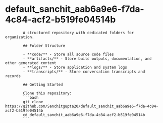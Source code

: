 # default_sanchit_aab6a9e6-f7da-4c84-acf2-b519fe04514b
            A structured repository with dedicated folders for organization.

            ## Folder Structure

            - **code/** - Store all source code files
            - **artifacts/** - Store build outputs, documentation, and other generated content
            - **logs/** - Store application and system logs
            - **transcripts/** - Store conversation transcripts and records

            ## Getting Started

            Clone this repository:
            ```bash
            git clone https://github.com/Sanchitgupta20/default_sanchit_aab6a9e6-f7da-4c84-acf2-b519fe04514b
            cd default_sanchit_aab6a9e6-f7da-4c84-acf2-b519fe04514b
            ```
            